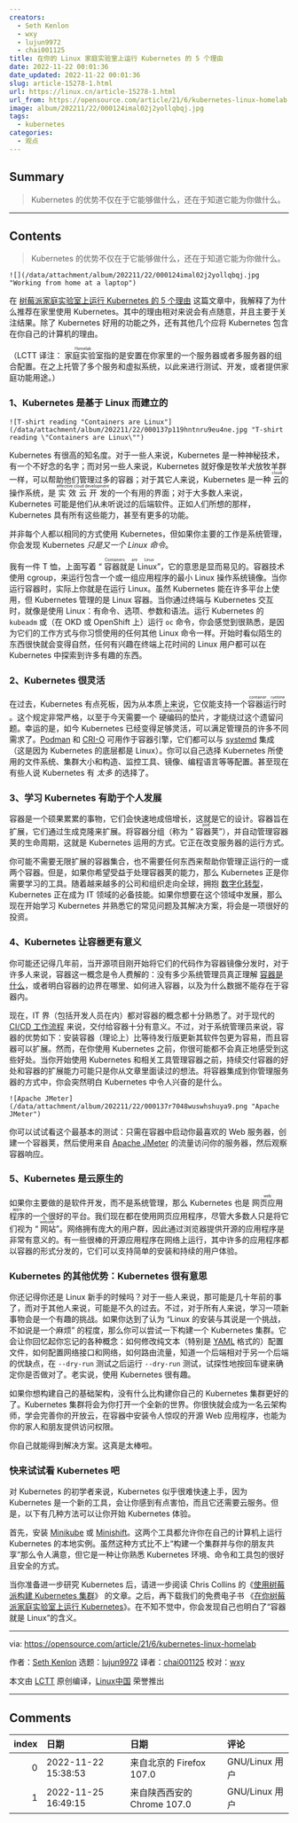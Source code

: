 ```yaml
---
creators:
  - Seth Kenlon
  - wxy
  - lujun9972
  - chai001125
title: 在你的 Linux 家庭实验室上运行 Kubernetes 的 5 个理由
date: 2022-11-22 00:01:36
date_updated: 2022-11-22 00:01:36
slug: article-15278-1.html
url: https://linux.cn/article-15278-1.html
url_from: https://opensource.com/article/21/6/kubernetes-linux-homelab
image: album/202211/22/000124imal02j2yollqbqj.jpg
tags:
  - kubernetes
categories:
  - 观点
---
```


## Summary

> Kubernetes 的优势不仅在于它能够做什么，还在于知道它能为你做什么。

***

<!-- more -->

## Contents

> 
> Kubernetes 的优势不仅在于它能够做什么，还在于知道它能为你做什么。
> 
> 
> 

`![](/data/attachment/album/202211/22/000124imal02j2yollqbqj.jpg "Working from home at a laptop")`

在 [树莓派家庭实验室上运行 Kubernetes 的 5 个理由](https://opensource.com/article/20/8/kubernetes-raspberry-pi) 这篇文章中，我解释了为什么推荐在家里使用 Kubernetes。其中的理由相对来说会有点随意，并且主要于关注结果。除了 Kubernetes 好用的功能之外，还有其他几个应将 Kubernetes 包含在你自己的计算机的理由。

（LCTT 译注：<ruby> 家庭实验室 <rt>  Homelab </rt></ruby> 指的是安置在你家里的一个服务器或者多服务器的组合配置。在之上托管了多个服务和虚拟系统，以此来进行测试、开发，或者提供家庭功能用途。）

### 1、Kubernetes 是基于 Linux 而建立的

`![T-shirt reading "Containers are Linux"](/data/attachment/album/202211/22/000137p119hntnru9eu4ne.jpg "T-shirt reading \"Containers are Linux\"")`

Kubernetes 有很高的知名度。对于一些人来说，Kubernetes 是一种神秘技术，有一个不好念的名字；而对另一些人来说，Kubernetes 就好像是牧羊犬放牧羊群一样，可以帮助他们管理过多的容器；对于其它人来说，Kubernetes 是一种 <ruby> 云 <rt>  cloud </rt></ruby> 的操作系统，是 <ruby> 实效云开发 <rt>  effective cloud development </rt></ruby> 的一个有用的界面；对于大多数人来说，Kubernetes 可能是他们从未听说过的后端软件。正如人们所想的那样，Kubernetes 具有所有这些能力，甚至有更多的功能。

并非每个人都以相同的方式使用 Kubernetes，但如果你主要的工作是系统管理，你会发现 Kubernetes *只是又一个 Linux 命令*。

我有一件 T 恤，上面写着 “<ruby> 容器就是 Linux <rt>  Containers are Linux </rt></ruby>”，它的意思是显而易见的。容器技术使用 cgroup，来运行包含一个或一组应用程序的最小 Linux 操作系统镜像。当你运行容器时，实际上你就是在运行 Linux。虽然 Kubernetes 能在许多平台上使用，但 Kubernetes 管理的是 Linux 容器。当你通过终端与 Kubernetes 交互时，就像是使用 Linux：有命令、选项、参数和语法。运行 Kubernetes 的 `kubeadm` 或（在 OKD 或 OpenShift 上）运行 `oc` 命令，你会感觉到很熟悉，是因为它们的工作方式与你习惯使用的任何其他 Linux 命令一样。开始时看似陌生的东西很快就会变得自然，任何有兴趣在终端上花时间的 Linux 用户都可以在 Kubernetes 中探索到许多有趣的东西。

### 2、Kubernetes 很灵活

在过去，Kubernetes 有点死板，因为从本质上来说，它仅能支持一个 <ruby> 容器运行时 <rt>  container runtime </rt></ruby>。这个规定非常严格，以至于今天需要一个 <ruby> 硬编码的垫片 <rt>  hardcoded shim </rt></ruby>，才能绕过这个遗留问题。幸运的是，如今 Kubernetes 已经变得足够灵活，可以满足管理员的许多不同需求了。[Podman](http://podman.io) 和 [CRI-O](http://cri-o.io) 可用作于容器引擎，它们都可以与 [systemd](https://opensource.com/article/21/5/systemd) 集成（这是因为 Kubernetes 的底层都是 Linux）。你可以自己选择 Kubernetes 所使用的文件系统、集群大小和构造、监控工具、镜像、编程语言等等配置。甚至现在有些人说 Kubernetes 有 *太多* 的选择了。

### 3、学习 Kubernetes 有助于个人发展

容器是一个硕果累累的事物，它们会快速地成倍增长，这就是它的设计。容器旨在扩展，它们通过生成克隆来扩展。将容器分组（称为 “<ruby> 容器荚 <rt>  pod </rt></ruby>”），并自动管理容器荚的生命周期，这就是 Kubernetes 运用的方式。它正在改变服务器的运行方式。

你可能不需要无限扩展的容器集合，也不需要任何东西来帮助你管理正运行的一或两个容器。但是，如果你希望受益于处理容器荚的能力，那么 Kubernetes 正是你需要学习的工具。随着越来越多的公司和组织走向全球，拥抱 [数字化转型](https://enterprisersproject.com/what-is-digital-transformation)，Kubernetes 正在成为 IT 领域的必备技能。如果你想要在这个领域中发展，那么现在开始学习 Kubernetes 并熟悉它的常见问题及其解决方案，将会是一项很好的投资。

### 4、Kubernetes 让容器更有意义

你可能还记得几年前，当开源项目刚开始将它们的代码作为容器镜像分发时，对于许多人来说，容器这一概念是令人费解的：没有多少系统管理员真正理解 [容器是什么](https://opensource.com/article/18/11/behind-scenes-linux-containers)，或者明白容器的边界在哪里、如何进入容器，以及为什么数据不能存在于容器内。

现在，IT 界（包括开发人员在内）都对容器的概念都十分熟悉了。对于现代的 [CI/CD 工作流程](https://opensource.com/article/18/8/what-cicd) 来说，交付给容器十分有意义。不过，对于系统管理员来说，容器的优势如下：安装容器（理论上）比等待发行版更新其软件包更为容易，而且容器可以扩展。然而，在你使用 Kubernetes 之前，你很可能都不会真正地感受到这些好处。当你开始使用 Kubernetes 和相关工具管理容器之前，持续交付容器的好处和容器的扩展能力可能只是你从文章里面读过的想法。将容器集成到你管理服务器的方式中，你会突然明白 Kubernetes 中令人兴奋的是什么。

`![Apache JMeter](/data/attachment/album/202211/22/000137r7048wuswhshuya9.png "Apache JMeter")`

你可以试试看这个最基本的测试：只需在容器中启动你最喜欢的 Web 服务器，创建一个容器荚，然后使用来自 [Apache JMeter](https://jmeter.apache.org) 的流量访问你的服务器，然后观察容器响应。

### 5、Kubernetes 是云原生的

如果你主要做的是软件开发，而不是系统管理，那么 Kubernetes 也是 <ruby> 网页应用程序 <rt>  web apps </rt></ruby>的一个很好的平台。我们现在都在使用网页应用程序，尽管大多数人只是将它们视为 “<ruby> 网站 <rt>  website </rt></ruby>”。网络拥有庞大的用户群，因此通过浏览器提供开源的应用程序是非常有意义的。有一些很棒的开源应用程序在网络上运行，其中许多的应用程序都以容器的形式分发的，它们可以支持简单的安装和持续的用户体验。

### Kubernetes 的其他优势：Kubernetes 很有意思

你还记得你还是 Linux 新手的时候吗？对于一些人来说，那可能是几十年前的事了，而对于其他人来说，可能是不久的过去。不过，对于所有人来说，学习一项新事物会是一个有趣的挑战。如果你达到了认为 “Linux 的安装与其说是一个挑战，不如说是一个麻烦” 的程度，那么你可以尝试一下构建一个 Kubernetes 集群。它会让你回忆起你忘记的各种概念：如何修改纯文本（特别是 [YAML](https://www.redhat.com/sysadmin/yaml-beginners) 格式的）配置文件，如何配置网络接口和网络，如何路由流量，知道一个后端相对于另一个后端的优缺点，在 `--dry-run` 测试之后运行 `--dry-run` 测试，试探性地按回车键来确定你是否做对了。老实说，使用 Kubernetes 很有趣。

如果你想构建自己的基础架构，没有什么比构建你自己的 Kubernetes 集群更好的了。Kubernetes 集群将会为你打开一个全新的世界。你很快就会成为一名云架构师，学会完善你的开放云，在容器中安装令人惊叹的开源 Web 应用程序，也能为你的家人和朋友提供访问权限。

你自己就能得到解决方案。这真是太棒啦。

### 快来试试看 Kubernetes 吧

对 Kubernetes 的初学者来说，Kubernetes 似乎很难快速上手，因为 Kubernetes 是一个新的工具，会让你感到有点害怕，而且它还需要云服务。但是，以下有几种方法可以让你开始 Kubernetes 体验。

首先，安装 [Minikube](https://opensource.com/article/18/10/getting-started-minikube) 或 [Minishift](https://opensource.com/article/18/10/getting-started-minikube)。这两个工具都允许你在自己的计算机上运行 Kubernetes 的本地实例。虽然这种方式比不上“构建一个集群并与你的朋友共享”那么令人满意，但它是一种让你熟悉 Kubernetes 环境、命令和工具包的很好且安全的方式。

当你准备进一步研究 Kubernetes 后，请进一步阅读 Chris Collins 的《[使用树莓派构建 Kubernetes 集群](https://opensource.com/article/20/6/kubernetes-raspberry-pi)》 的文章。之后，再下载我们的免费电子书 《[在你树莓派家庭实验室上运行 Kubernetes](https://opensource.com/downloads/kubernetes-raspberry-pi)》。在不知不觉中，你会发现自己也明白了“容器就是 Linux”的含义。

---

via: <https://opensource.com/article/21/6/kubernetes-linux-homelab>

作者：[Seth Kenlon](https://opensource.com/users/seth) 选题：[lujun9972](https://github.com/lujun9972) 译者：[chai001125](https://github.com/chai001125) 校对：[wxy](https://github.com/wxy)

本文由 [LCTT](https://github.com/LCTT/TranslateProject) 原创编译，[Linux中国](https://linux.cn/) 荣誉推出

***

## Comments

|   index | 日期                | 日期                                       | 评论                             |
|--------:|:--------------------|:-------------------------------------------|:---------------------------------|
|       0 | 2022-11-22 15:38:53 | 来自北京的 Firefox 107.0|GNU/Linux 用户    | 一个不运行的理由：费电           |
|       1 | 2022-11-25 16:49:15 | 来自陕西西安的 Chrome 107.0|GNU/Linux 用户 | 能不能把电子书搬运过来。下载报错 |
